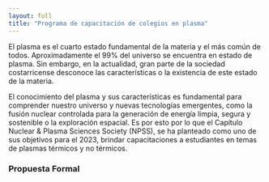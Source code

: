 ```yaml
---
layout: full
title: "Programa de capacitación de colegios en plasma"
---
```

El plasma es el cuarto estado fundamental de la materia y el más común de todos. Aproximadamente el
99% del universo se encuentra en estado de plasma. Sin embargo, en la actualidad, gran parte de la
sociedad costarricense desconoce las características o la existencia de este estado de la materia.

El conocimiento del plasma y sus características es fundamental para comprender nuestro universo y
nuevas tecnologías emergentes, como la fusión nuclear controlada para la generación de energía limpia,
segura y sostenible o la exploración espacial. Es por esto por lo que el Capítulo Nuclear & Plasma
Sciences Society (NPSS), se ha planteado como uno de sus objetivos para el 2023, brindar
capacitaciones a estudiantes en temas de plasmas térmicos y no térmicos.


<div class="toggles__toggle toggle toggle--closed" id="about-canps-a-brief-history-of-canps">
						<h3 class="toggle__trigger toggle--closed__trigger">Propuesta Formal</h3>
						<div class="toggle__content toggle--closed__content" style="display: none;">
<p>La propuesta formal en PDF se puede descargar en el siguiente Link:</p>
			</div>
		</div>

